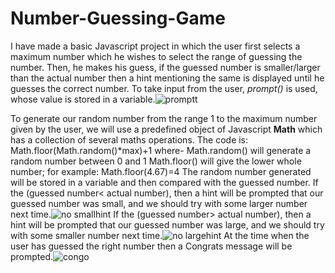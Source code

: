 # Number-Guessing-Game
I have made a basic Javascript project in which the user first selects a maximum number which he wishes to select the range of guessing the number. Then, he makes his guess, if the guessed number is smaller/larger than the actual number then a hint mentioning the same is displayed until he guesses the correct number.
To take input from the user, _prompt()_ is used, whose value is stored in a variable.![promptt](https://github.com/shambhavi796/Number-Guessing-Game/assets/121026844/7d1fdb43-bae8-4c17-a6a3-bdae4a98192c)

To generate our random number from the range 1 to the maximum number given by the user, we will use a predefined object of Javascript **Math** which has a collection of several maths operations. The code is: Math.floor(Math.random()*max)+1 where- 
                          Math.random() will generate a random number between 0 and 1
                          Math.floor() will give the lower whole number; for example: Math.floor(4.67)=4
The random number generated will be stored in a variable and then compared with the guessed number.
If the (guessed number< actual number), then a hint will be prompted that our guessed number was small, and we should try with some larger number next time.![no smallhint](https://github.com/shambhavi796/Number-Guessing-Game/assets/121026844/6dde55e0-c50a-495b-b30c-1324b0338141)
If the (guessed number> actual number), then a hint will be prompted that our guessed number was large, and we should try with some smaller number next time.![no largehint](https://github.com/shambhavi796/Number-Guessing-Game/assets/121026844/d67bd96c-240d-48e1-a4a2-28133a73e830)
At the time when the user has guessed the right number then a Congrats message will be prompted.![congo](https://github.com/shambhavi796/Number-Guessing-Game/assets/121026844/6546efb1-c042-40cc-9f7d-62505c2b6faf)

